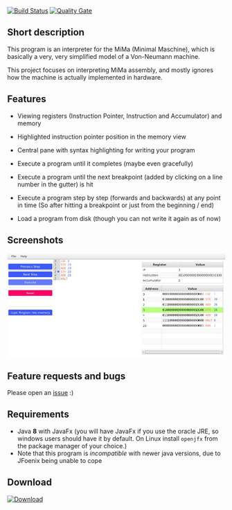 [![Build Status](http://ci.ialistannen.de/buildStatus/icon?job=MiMaInterpreter)](http://ci.ialistannen.de/job/MiMaInterpreter/)
[![Quality Gate](https://sonarcloud.io/api/project_badges/measure?project=MiMaInterpreter&metric=alert_status)](https://sonarcloud.io/dashboard?id=MiMaInterpreter)

## Short description
This program is an interpreter for the MiMa (Minimal Maschine),
which is basically a very, very simplified model of a Von-Neumann machine.

This project focuses on interpreting MiMa assembly,
and mostly ignores how the machine is actually implemented in hardware.

## Features
* Viewing registers (Instruction Pointer, Instruction and Accumulator) and memory
* Highlighted instruction pointer position in the memory view
* Central pane with syntax highlighting for writing your program
* Execute a program until it completes (maybe even gracefully)
* Execute a program until the next breakpoint (added by clicking on a line number in the gutter) is hit
* Execute a program step by step (forwards and backwards) at any point in time
  (So after hitting a breakpoint or just from the beginning / end)

* Load a program from disk (though you can not write it again as of now)

## Screenshots
![Program screenshot](/images/Main_screen.jpg?raw=true "The main program screen")

## Feature requests and bugs
Please open an [issue](https://github.com/I-Al-Istannen/MiMaInterpreter/issues/new/new) :)

## Requirements
* Java **8** with JavaFx (you will have JavaFx if you use the oracle JRE, so windows users should have it by default.
  On Linux install `openjfx` from the package manager of your choice.)
* Note that this program is *incompatible* with newer java versions, due to JFoenix being unable to cope

## Download
[![Download](https://media-elerium.cursecdn.com/attachments/202/434/jenkins.png)](http://ci.ialistannen.de/job/MiMaInterpreter/)
